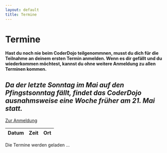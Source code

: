 ```yaml
---
layout: default
title: Termine
---
```


# Termine

**Hast du noch nie beim CoderDojo teilgenommnen, musst du dich für die Teilnahme an deinem ersten Termin anmelden. Wenn es dir gefällt und du wiederkommen möchtest, kannst du ohne weitere Anmeldung zu allen Terminen kommen.**

## ___Da der letzte Sonntag im Mai auf den Pfingstsonntag fällt, findet das CoderDojo ausnahmsweise eine Woche früher am 21. Mai statt.___

<p class="text-center"><a class="btn btn-material-luzern-blue" href="/anmeldung.html">Zur Anmeldung</a></p>

<table class="table" id="eventsTable">
	<thead>
		<tr>
			<th>Datum</th>
			<th>Zeit</th>
			<th>Ort</th>
		</tr>
	</thead>
	<tbody>
	</tbody>
</table>

<p class="loadingText">Die Termine werden geladen ...</p>

<script language="javascript">
	Date.prototype.addDays = function(days) {
		var dat = new Date(this.valueOf());
		dat.setDate(dat.getDate() + days);
		return dat;
	}
	var eventsTable = $("#eventsTable");


	$.get("https://www.googleapis.com/calendar/v3/calendars/coderdojo.luzern@gmail.com/events?key=AIzaSyDuL2gUksesWq33UDNoACL4mdyjQcsS6vk", function(data) {

		//Compare dates
		const comp = function(a, b){  new Date(a.start.dateTime || a.start.date).getTime() - new Date(b.start.dateTime || b.start.date).getTime(); };

		data.items.sort(comp).forEach(function(event) {
			var row = "";

			var dateStart = moment(new Date(event.start.dateTime));
			var dateEnd = moment(new Date(event.end.dateTime));

			row += "<tr>";
			row += "<td>" + dateStart.format("dddd, Do MMM YYYY") + "</td>";
			row += "<td>" + dateStart.format("H:mm") + " - " + dateEnd.format("H:mm") +"</td>";
			row += "<td>";

			if (event.location) {
				row += event.location;
			} else {
					row += "<a href=\"https://www.google.com/maps/place/bbv+Software+Services+AG/@47.0638419,8.3090783,17z/data=!3m1!4b1!4m5!3m4!1s0x0:0x67769a64439d9bad!8m2!3d47.0638419!4d8.311267\" target=\"_blank\">bbv Software Services AG</a>, 2. Stock, Blumenrain 10, 6002 Luzern";
			}
			row += "</td>";
			row += "</tr>";
			eventsTable.append(row);
		});

		$(".loadingText").hide();
	});
</script>
